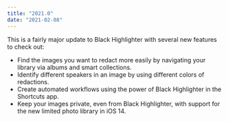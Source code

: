 ```yaml
---
title: "2021.0"
date: "2021-02-08"
---
```


This is a fairly major update to Black Highlighter with several new features to check out:

- Find the images you want to redact more easily by navigating your library via albums and smart collections.
- Identify different speakers in an image by using different colors of redactions.
- Create automated workflows using the power of Black Highlighter in the Shortcuts app.
- Keep your images private, even from Black Highlighter, with support for the new limited photo library in iOS 14.
